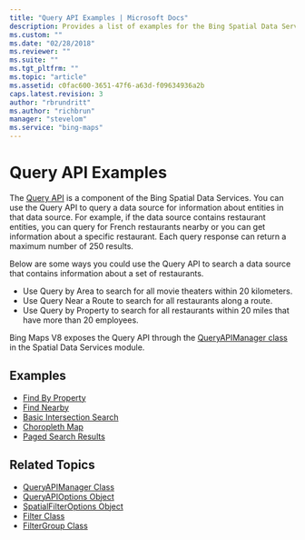 ```yaml
---
title: "Query API Examples | Microsoft Docs"
description: Provides a list of examples for the Bing Spatial Data Services Query API, which is used to query data sources for entity information.
ms.custom: ""
ms.date: "02/28/2018"
ms.reviewer: ""
ms.suite: ""
ms.tgt_pltfrm: ""
ms.topic: "article"
ms.assetid: c0fac600-3651-47f6-a63d-f09634936a2b
caps.latest.revision: 3
author: "rbrundritt"
ms.author: "richbrun"
manager: "stevelom"
ms.service: "bing-maps"
---
```


# Query API Examples

The [Query API](../../../../spatial-data-services/query-api/index.md) is a component of the Bing Spatial Data Services. You can use the Query API to query a data source for information about entities in that data source. For example, if the data source contains restaurant entities, you can query for French restaurants nearby or you can get information about a specific restaurant. Each query response can return a maximum number of 250 results.

Below are some ways you could use the Query API to search a data source that contains information about a set of restaurants.

* Use Query by Area to search for all movie theaters within 20 kilometers. 
* Use Query Near a Route to search for all restaurants along a route.
* Use Query by Property to search for all restaurants within 20 miles that have more than 20 employees.

Bing Maps V8 exposes the Query API through the [QueryAPIManager class](../../../modules/spatial-data-service-module/queryapimanager-class.md) in the Spatial Data Services module.

## Examples

  * [Find By Property](find-by-property-example.md)
  * [Find Nearby](find-nearby-example.md)
  * [Basic Intersection Search](basic-intersection-search-example.md)
  * [Choropleth Map](choropleth-map-example.md)
  * [Paged Search Results](paged-search-results-example.md)

## Related Topics

  * [QueryAPIManager Class](../../../modules/spatial-data-service-module/queryapimanager-class.md)
  * [QueryAPIOptions Object](../../../modules/spatial-data-service-module/queryapioptions-object.md)
  * [SpatialFilterOptions Object](../../../modules/spatial-data-service-module/spatialfilteroptions-object.md)
  * [Filter Class](../../../modules/spatial-data-service-module/filter-class.md)
  * [FilterGroup Class](../../../modules/spatial-data-service-module/filtergroup-class.md)
   